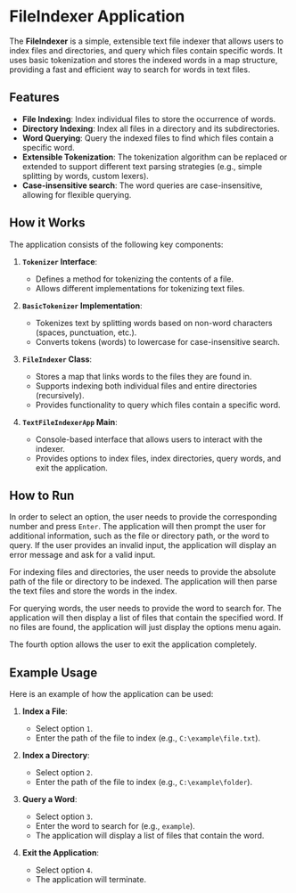 # FileIndexer Application

The **FileIndexer** is a simple, extensible text file indexer that allows users to index files and directories, and query which files contain specific words. It uses basic tokenization and stores the indexed words in a map structure, providing a fast and efficient way to search for words in text files.

## Features

- **File Indexing**: Index individual files to store the occurrence of words.
- **Directory Indexing**: Index all files in a directory and its subdirectories.
- **Word Querying**: Query the indexed files to find which files contain a specific word.
- **Extensible Tokenization**: The tokenization algorithm can be replaced or extended to support different text parsing strategies (e.g., simple splitting by words, custom lexers).
- **Case-insensitive search**: The word queries are case-insensitive, allowing for flexible querying.

## How it Works

The application consists of the following key components:

1. **`Tokenizer` Interface**:
    - Defines a method for tokenizing the contents of a file.
    - Allows different implementations for tokenizing text files.

2. **`BasicTokenizer` Implementation**:
    - Tokenizes text by splitting words based on non-word characters (spaces, punctuation, etc.).
    - Converts tokens (words) to lowercase for case-insensitive search.

3. **`FileIndexer` Class**:
    - Stores a map that links words to the files they are found in.
    - Supports indexing both individual files and entire directories (recursively).
    - Provides functionality to query which files contain a specific word.

4. **`TextFileIndexerApp` Main**:
    - Console-based interface that allows users to interact with the indexer.
    - Provides options to index files, index directories, query words, and exit the application.

## How to Run

In order to select an option, the user needs to provide the corresponding number and press `Enter`. The application will then prompt the user for additional information, such as the file or directory path, or the word to query. If the user provides an invalid input, the application will display an error message and ask for a valid input.

For indexing files and directories, the user needs to provide the absolute path of the file or directory to be indexed. The application will then parse the text files and store the words in the index.

For querying words, the user needs to provide the word to search for. The application will then display a list of files that contain the specified word. If no files are found, the application will just display the options menu again.

The fourth option allows the user to exit the application completely.

## Example Usage

Here is an example of how the application can be used:

1. **Index a File**:
    - Select option `1`.
    - Enter the path of the file to index (e.g., `C:\example\file.txt`).


2. **Index a Directory**:
    - Select option `2`.
    - Enter the path of the file to index (e.g., `C:\example\folder`).


3. **Query a Word**:
    - Select option `3`.
    - Enter the word to search for (e.g., `example`).
    - The application will display a list of files that contain the word.


4. **Exit the Application**:
    - Select option `4`.
    - The application will terminate.